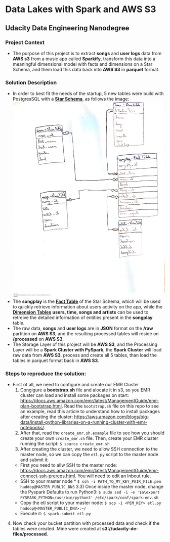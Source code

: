 # Data Lakes with Spark and AWS S3
## Udacity Data Engineering Nanodegree

### Project Context
- The purpose of this project is to extract **songs** and **user logs** data from **AWS s3** from a music app called **Sparkify**, transform this data into a meaningful dimensional model with facts and dimensions on a Star Schema, and them load this data back into **AWS S3** in **parquet** format.  


### Solution Description
- In order to best fit the needs of the startup, 5 new tables were build with PostgresSQL with a [**Star Schema**](https://en.wikipedia.org/wiki/Star_schema), as follows the image:  
  ![entity_diagram.jpg](entity_diagram.jpg)
- The **songplay** is the [**Fact Table**](https://en.wikipedia.org/wiki/Fact_table#:~:text=In%20data%20warehousing%2C%20a%20fact,schema%20surrounded%20by%20dimension%20tables.) of the Star Schema, which will be used to quickly retrieve information about users activity on the app, while the [**Dimension Tables**](<https://en.wikipedia.org/wiki/Dimension_(data_warehouse)>) **users, time, songs and artists** can be used to retreive the detailed information of entities present in the **songplay** table.
- The raw data, **songs** and **user logs** are in **JSON** format on the **/raw** partition on **AWS S3**, and the resulting processed tables will reside on **/processed** on **AWS S3**.
- The Storage Layer of this project will be **AWS S3**, and the Processing Layer will be a **Spark Cluster with PySpark**, the **Spark Cluster** will load raw data from **AWS S3**, process and create all 5 tables, than load the tables in parquet format back in **AWS S3**.

### Steps to reproduce the solution:
- First of all, we need to configure and create our EMR Cluster
  1) Congigure a **bootstrap.sh** file and alocate it in s3, so you EMR cluster can load and install some packages on start: https://docs.aws.amazon.com/emr/latest/ManagementGuide/emr-plan-bootstrap.html. Read the `bootstrap.sh` file on this repo to see an example, read this article to understand how to install packages after creating the cluster: https://aws.amazon.com/blogs/big-data/install-python-libraries-on-a-running-cluster-with-emr-notebooks/.
  2) After that, read the `create_emr.sh.example` file to see how you should create your own `create_emr.sh` file. Then, create your EMR cluster running the script: `$ source create_emr.sh`
  3) After creating the cluster, we need to allow SSH connection to the master node, so we can copy the `etl.py` script to the master node and submit it:
    - First you need to allw SSH to the master node: https://docs.aws.amazon.com/emr/latest/ManagementGuide/emr-connect-ssh-prereqs.html. You will need to edit an Inbout rule.
    - SSH to your master node * `$ ssh -i PATH_TO_MY_KEY_PAIR_FILE.pem haddop@MASTER_PUBLIC_DNS`
    3.3) Once inside the master node, change the Pyspark Defaults to run Python3: `$ sudo sed -i -e '$a\export PYSPARK_PYTHON=/usr/bin/python3' /etc/spark/conf/spark-env.sh`
    - Copy the etl script to your master node: `$ scp -i <PEM_KEY> etl.py hadoop@<MASTER_PUBLIC_DNV>:~/`
    - Execute it: `$ spark-submit etl.py`
4) Now check your bucket partition with processed data and check if the tables were created. Mine were created at **s3://udacity-de-files/processed**.
